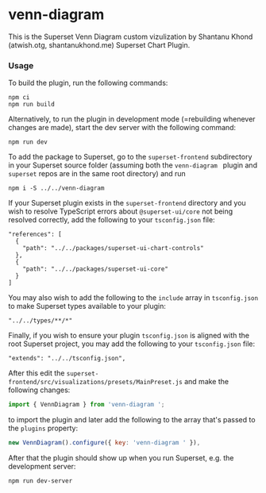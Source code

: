# venn-diagram 

This is the Superset Venn Diagram custom vizulization by Shantanu Khond (atwish.otg, shantanukhond.me) Superset Chart Plugin.

### Usage

To build the plugin, run the following commands:

```
npm ci
npm run build
```

Alternatively, to run the plugin in development mode (=rebuilding whenever changes are made), start the dev server with the following command:

```
npm run dev
```

To add the package to Superset, go to the `superset-frontend` subdirectory in your Superset source folder (assuming both the `venn-diagram ` plugin and `superset` repos are in the same root directory) and run
```
npm i -S ../../venn-diagram
```

If your Superset plugin exists in the `superset-frontend` directory and you wish to resolve TypeScript errors about `@superset-ui/core` not being resolved correctly, add the following to your `tsconfig.json` file:

```
"references": [
  {
    "path": "../../packages/superset-ui-chart-controls"
  },
  {
    "path": "../../packages/superset-ui-core"
  }
]
```

You may also wish to add the following to the `include` array in `tsconfig.json` to make Superset types available to your plugin:

```
"../../types/**/*"
```

Finally, if you wish to ensure your plugin `tsconfig.json` is aligned with the root Superset project, you may add the following to your `tsconfig.json` file:

```
"extends": "../../tsconfig.json",
```

After this edit the `superset-frontend/src/visualizations/presets/MainPreset.js` and make the following changes:

```js
import { VennDiagram } from 'venn-diagram ';
```

to import the plugin and later add the following to the array that's passed to the `plugins` property:
```js
new VennDiagram().configure({ key: 'venn-diagram ' }),
```

After that the plugin should show up when you run Superset, e.g. the development server:

```
npm run dev-server
```
